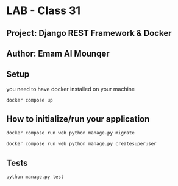 # LAB - Class 31

## Project: Django REST Framework & Docker

## Author: Emam Al Mounqer

## Setup

you need to have docker installed on your machine

```bash
docker compose up
```

## How to initialize/run your application

```bash
docker compose run web python manage.py migrate

docker compose run web python manage.py createsuperuser
```

## Tests

```bash
python manage.py test
```
